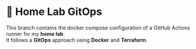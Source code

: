 # 🏡 Home Lab GitOps

This branch contains the docker compose configuration of a GitHub Actions runner for my **home lab**.
\
It follows a **GitOps** approach using **Docker** and **Terraform**.

